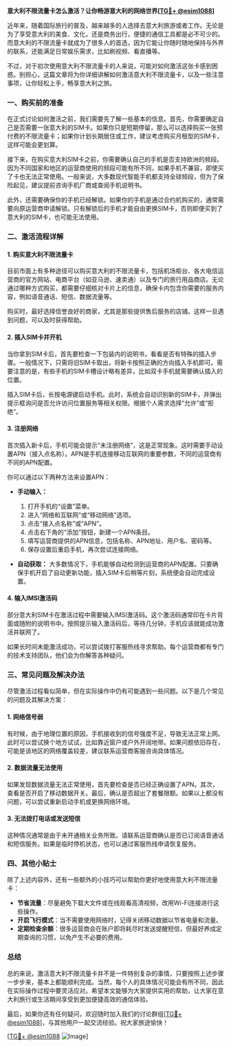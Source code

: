 **意大利不限流量卡怎么激活？让你畅游意大利的网络世界[[TG💪+ @esim1088](https://t.me/s/esim1088)]**

近年来，随着国际旅行的普及，越来越多的人选择去意大利旅游或者工作。无论是为了享受意大利的美食、文化，还是商务出行，便捷的通信工具都是必不可少的。而意大利的不限流量卡就成为了很多人的首选，因为它能让你随时随地保持与外界的联系，还能满足日常娱乐需求，比如刷视频、看直播等。

不过，对于初次使用意大利不限流量卡的人来说，可能对如何激活这张卡感到困惑。别担心，这篇文章将为你详细讲解如何激活意大利不限流量卡，以及一些注意事项，让你轻松上手，畅享意大利之旅。

### 一、购买前的准备

在正式讨论如何激活之前，我们需要先了解一些基本的信息。首先，你需要确定自己是否需要一张意大利的SIM卡。如果你只是短期停留，那么可以选择购买一张预付费的不限流量卡；如果你计划长期居住或工作，建议考虑购买月租型的SIM卡，这样可能会更划算。

接下来，在购买意大利SIM卡之前，你需要确认自己的手机是否支持欧洲的频段。因为不同国家和地区的运营商使用的频段可能有所不同，如果手机不兼容，即使买了卡也无法正常使用。一般来说，大多数现代智能手机都支持全球频段，但为了保险起见，建议提前咨询手机厂商或查阅手机说明书。

此外，还需要确保你的手机已经解锁。如果你的手机是通过合约机购买的，通常需要向原运营商申请解锁。只有解锁后的手机才能自由更换SIM卡，否则即便买到了意大利的SIM卡，也可能无法使用。

### 二、激活流程详解

#### 1. 购买意大利不限流量卡

目前市面上有多种途径可以购买意大利的不限流量卡，包括机场柜台、各大电信运营商的官方网站、电商平台（如亚马逊、速卖通）以及专门的旅行用品商店。无论通过哪种方式购买，都需要仔细核对卡片上的信息，确保卡内包含你需要的服务内容，例如语音通话、短信、数据流量等。

购买时，最好选择信誉良好的商家，尤其是那些提供售后服务的店铺。这样一旦遇到问题，可以及时获得帮助。

#### 2. 插入SIM卡并开机

当你拿到SIM卡后，首先要检查一下包装内的说明书，看看是否有特殊的插入步骤。一般情况下，只需将旧SIM卡取出，将新卡按照正确的方向插入手机即可。需要注意的是，有些手机的SIM卡槽设计略有差异，比如双卡手机就需要确认插入的位置。

插入SIM卡后，长按电源键启动手机。此时，系统会自动识别新的SIM卡，并弹出提示框询问是否允许访问位置服务等相关权限。根据个人需求选择“允许”或“拒绝”。

#### 3. 注册网络

首次插入新卡后，手机可能会提示“未注册网络”，这是正常现象。这时需要手动设置APN（接入点名称）。APN是手机连接移动互联网的重要参数，不同的运营商有不同的APN配置。

你可以通过以下两种方法来设置APN：

- **手动输入：**
  1. 打开手机的“设置”菜单。
  2. 进入“网络和互联网”或“移动网络”选项。
  3. 点击“接入点名称”或“APN”。
  4. 点击右下角的“添加”按钮，新建一个APN条目。
  5. 填写运营商提供的APN信息，包括名称、APN地址、用户名、密码等。
  6. 保存设置后重启手机，再次尝试连接网络。

- **自动获取：**
  大多数情况下，手机能够自动检测到运营商的APN配置。只要确保手机开启了自动更新功能，插入SIM卡后稍等片刻，系统便会自动完成设置。

#### 4. 输入IMSI激活码

部分意大利SIM卡在激活过程中需要输入IMSI激活码。这个激活码通常印在卡片背面或随附的说明书中。按照提示输入激活码后，等待几分钟，手机应该就能成功激活并联网了。

如果长时间未能激活成功，可以尝试拨打客服热线寻求帮助。每个运营商都有专门的技术支持团队，他们会为你解答各种疑问。

### 三、常见问题及解决办法

尽管激活过程看似简单，但在实际操作中仍有可能遇到一些问题。以下是几个常见的问题及其解决方案：

#### 1. 网络信号弱

有时候，由于地理位置的原因，手机接收到的信号强度不足，导致无法正常上网。此时可以尝试换个地方试试，比如靠近窗户或户外开阔地带。如果问题依旧存在，可能是该地区的网络覆盖较差，建议联系运营商客服咨询具体情况。

#### 2. 数据流量无法使用

如果发现数据流量无法正常使用，首先要检查是否已经正确设置了APN。其次，查看是否开启了移动数据开关。最后，确认是否超出了套餐限额。如果以上都没有问题，可以尝试重新启动手机或更换网络环境。

#### 3. 无法拨打电话或发送短信

这种情况通常是由于未开通相关业务所致。请联系运营商确认是否已订阅语音通话和短信服务。如果是临时停机状态，也可以通过客服热线申请恢复服务。

### 四、其他小贴士

除了上述内容外，还有一些额外的小技巧可以帮助你更好地使用意大利不限流量卡：

- **节省流量**：尽量避免下载大文件或在线观看高清视频，改用Wi-Fi连接进行这些操作。
- **开启飞行模式**：当不需要使用网络时，记得关闭移动数据以节省电量和流量。
- **定期检查余额**：很多运营商会在账户即将耗尽时发送提醒短信，但最好养成定期查询的习惯，以免产生不必要的费用。

### 总结

总的来说，激活意大利不限流量卡并不是一件特别复杂的事情，只要按照上述步骤一步步来，基本上都能顺利完成。当然，每个人的具体情况可能会有所不同，因此在实际操作过程中要灵活应对。希望本文能够为大家提供实用的帮助，让大家在意大利旅行或生活期间享受到更加便捷高效的通信体验。

最后，如果你还有任何疑问，欢迎随时加入我们的讨论群组[[TG💪+ @esim1088](https://t.me/s/esim1088)]，与其他用户一起交流经验。祝大家旅途愉快！

[[TG💪+ @esim1088](https://t.me/s/esim1088) ![Image](https://i.postimg.cc/4NQfJmqS/Snipaste-2025-05-13-00-14-12.png)]